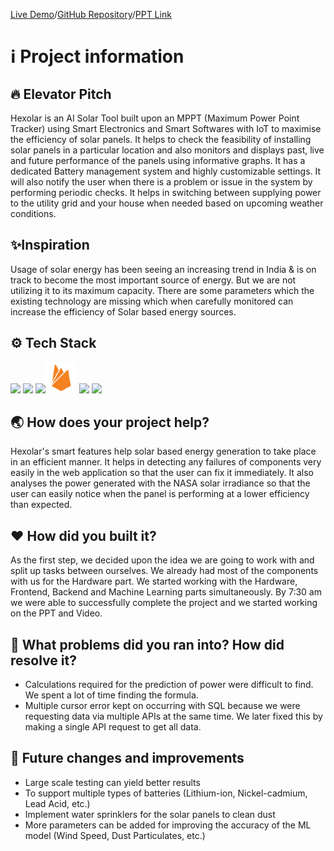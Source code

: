 [Live Demo](https://youtu.be/_xpRG_4xzFY)/[GitHub Repository](https://github.com/kd100100/team-hawks)/[PPT Link](https://docs.google.com/presentation/d/1njukG2RBBtD1Kb2ye-lQvF8TSmLfJztpvPvFXEnC9D4/edit?usp=sharing)

# ℹ️ Project information

## 🔥 Elevator Pitch 
Hexolar is an AI Solar Tool built upon an MPPT (Maximum Power Point Tracker) using Smart Electronics and Smart Softwares with IoT to maximise the efficiency of solar panels. It helps to check the feasibility of installing solar panels in a particular location and also monitors and displays past, live and future performance of the panels using informative graphs. It has a dedicated Battery management system and highly customizable settings. It will also notify the user when there is a problem or issue in the system by performing periodic checks. It helps in switching between supplying power to the utility grid and your house when needed based on upcoming weather conditions.
<br/>

## ✨Inspiration
Usage of solar energy has been seeing an increasing trend in India & is on track to become the most important source of energy. But we are not utilizing it to its maximum capacity. There are some parameters which the existing technology are missing which when carefully monitored can increase the efficiency of Solar based energy sources.
<br/>

## ⚙️ Tech Stack
<img height=50 src="https://cdn.jsdelivr.net/gh/devicons/devicon/icons/react/react-original.svg"/> <img height=50 src="https://cdn.jsdelivr.net/gh/devicons/devicon/icons/python/python-original.svg"/> <img height=50 src="https://cdn.jsdelivr.net/gh/devicons/devicon/icons/flask/flask-original.svg"/><img height=50 src="https://github.com/devicons/devicon/blob/master/icons/firebase/firebase-plain.svg"/> <img height=50 src="https://cdn.jsdelivr.net/gh/devicons/devicon/icons/sqlite/sqlite-original.svg"/> <img height=50 src="https://upload.wikimedia.org/wikipedia/commons/thumb/e/e5/NASA_logo.svg/2449px-NASA_logo.svg.png"/>
<br/>

## 🌏 How does your project help?
Hexolar's smart features help solar based energy generation to take place in an efficient manner. It helps in detecting any failures of components very easily in the web application so that the user can fix it immediately. It also analyses the power generated with the NASA solar irradiance so that the user can easily notice when the panel is performing at a lower efficiency than expected.
<br/>

## ❤️ How did you built it?
As the first step, we decided upon the idea we are going to work with and split up tasks between ourselves. We already had most of the components with us for the Hardware part. We started working with the Hardware, Frontend, Backend and Machine Learning parts simultaneously. By 7:30 am we were able to successfully complete the project and we started working on the PPT and Video.
<br/>

## 🤔 What problems did you ran into? How did resolve it?
- Calculations required for the prediction of power were difficult to find. We spent a lot of time finding the formula.
- Multiple cursor error kept on occurring with SQL because we were requesting data via multiple APIs at the same time. We later fixed this by making a single API request to get all data.

## 🚀 Future changes and improvements
- Large scale testing can yield better results
- To support multiple types of batteries (Lithium-ion, Nickel-cadmium, Lead Acid, etc.)
- Implement water sprinklers for the solar panels to clean dust
- More parameters can be added for improving the accuracy of the ML model (Wind Speed, Dust Particulates, etc.)
